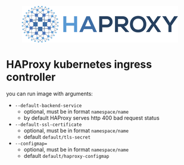 <p align="center">
    <img src="../assets/images/haproxy-weblogo-210x49.png" alt="HAProxy" width="420" height="98">
</p>

# HAProxy kubernetes ingress controller

you can run image with arguments:
- `--default-backend-service`
    - optional, must be in format `namespace/name`
    - by default HAProxy serves http 400 bad request status
- `--default-ssl-certificate`
    - optional, must be in format `namespace/name`
    - default `default/tls-secret`
- `--configmap=`
    - optional, must be in format `namespace/name`
    - default `default/haproxy-configmap`